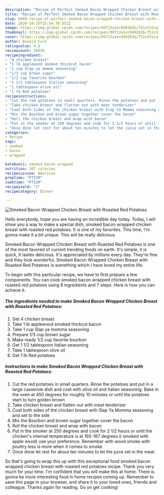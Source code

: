 ```yaml
---
description: "Recipe of Perfect Smoked Bacon Wrapped Chicken Breast with Roasted Red Potatoes"
title: "Recipe of Perfect Smoked Bacon Wrapped Chicken Breast with Roasted Red Potatoes"
slug: 6949-recipe-of-perfect-smoked-bacon-wrapped-chicken-breast-with-roasted-red-potatoes
date: 2020-10-15T15:54:39.551Z
image: https://img-global.cpcdn.com/recipes/99713a1ec049283b/751x532cq70/smoked-bacon-wrapped-chicken-breast-with-roasted-red-potatoes-recipe-main-photo.jpg
thumbnail: https://img-global.cpcdn.com/recipes/99713a1ec049283b/751x532cq70/smoked-bacon-wrapped-chicken-breast-with-roasted-red-potatoes-recipe-main-photo.jpg
cover: https://img-global.cpcdn.com/recipes/99713a1ec049283b/751x532cq70/smoked-bacon-wrapped-chicken-breast-with-roasted-red-potatoes-recipe-main-photo.jpg
author: Donald Ford
ratingvalue: 4.6
reviewcount: 28920
recipeingredient:
- "4 chicken breast"
- "1 lb applewood smoked thickcut bacon"
- "1 cup Slap ya momma seasoning"
- "1/3 cup brown sugar"
- "1/2 cup favorite bourbon"
- "1 1/2 tablespoon Italian seasoning"
- "1 tablespoon olive oil"
- "1 lb Red potatoes"
recipeinstructions:
- "Cut the red potatoes in small quarters. Rinse the potatoes and put in a large casserole dish and coat with olive oil and Italian seasoning. Bake in the oven at 450 degrees for roughly 10 minutes or until the potatoes start to turn golden brown"
- "Take chicken breast and flatten out with meat tenderizer"
- "Coat both sides of the chicken breast with Slap Ya Momma seasoning and set to the side"
- "Mix the Bourbon and brown sugar together cover the bacon"
- "Roll the chicken breast and wrap with bacon"
- "Put in the smoker at 250 degrees and cook for 2 1/2 hours or until the chicken&#39;s internal temperature is at 165-167 degrees (i smoked with apple wood) use your preference. Remember with wood smoke with poultry less is more when it comes to smoke."
- "Once done let rest for about ten minutes to let the juice set in the meat."
categories:
- Recipe
tags:
- smoked
- bacon
- wrapped

katakunci: smoked bacon wrapped 
nutrition: 267 calories
recipecuisine: American
preptime: "PT31M"
cooktime: "PT52M"
recipeyield: "1"
recipecategory: Dinner

---
```



![Smoked Bacon Wrapped Chicken Breast with Roasted Red Potatoes](https://img-global.cpcdn.com/recipes/99713a1ec049283b/751x532cq70/smoked-bacon-wrapped-chicken-breast-with-roasted-red-potatoes-recipe-main-photo.jpg)

Hello everybody, hope you are having an incredible day today. Today, I will show you a way to make a special dish, smoked bacon wrapped chicken breast with roasted red potatoes. It is one of my favorites. This time, I'm gonna make it a bit unique. This will be really delicious.



Smoked Bacon Wrapped Chicken Breast with Roasted Red Potatoes is one of the most favored of current trending foods on earth. It's simple, it is quick, it tastes delicious. It's appreciated by millions every day. They're fine and they look wonderful. Smoked Bacon Wrapped Chicken Breast with Roasted Red Potatoes is something which I have loved my entire life.


To begin with this particular recipe, we have to first prepare a few components. You can cook smoked bacon wrapped chicken breast with roasted red potatoes using 8 ingredients and 7 steps. Here is how you can achieve it.

<!--inarticleads1-->

##### The ingredients needed to make Smoked Bacon Wrapped Chicken Breast with Roasted Red Potatoes:

1. Get 4 chicken breast
1. Take 1 lb applewood smoked thickcut bacon
1. Take 1 cup Slap ya momma seasoning
1. Prepare 1/3 cup brown sugar
1. Make ready 1/2 cup favorite bourbon
1. Get 1 1/2 tablespoon Italian seasoning
1. Take 1 tablespoon olive oil
1. Get 1 lb Red potatoes




<!--inarticleads2-->

##### Instructions to make Smoked Bacon Wrapped Chicken Breast with Roasted Red Potatoes:

1. Cut the red potatoes in small quarters. Rinse the potatoes and put in a large casserole dish and coat with olive oil and Italian seasoning. Bake in the oven at 450 degrees for roughly 10 minutes or until the potatoes start to turn golden brown
1. Take chicken breast and flatten out with meat tenderizer
1. Coat both sides of the chicken breast with Slap Ya Momma seasoning and set to the side
1. Mix the Bourbon and brown sugar together cover the bacon
1. Roll the chicken breast and wrap with bacon
1. Put in the smoker at 250 degrees and cook for 2 1/2 hours or until the chicken&#39;s internal temperature is at 165-167 degrees (i smoked with apple wood) use your preference. Remember with wood smoke with poultry less is more when it comes to smoke.
1. Once done let rest for about ten minutes to let the juice set in the meat.




So that's going to wrap this up with this exceptional food smoked bacon wrapped chicken breast with roasted red potatoes recipe. Thank you very much for your time. I'm confident that you will make this at home. There is gonna be more interesting food in home recipes coming up. Remember to save this page in your browser, and share it to your loved ones, friends and colleague. Thanks again for reading. Go on get cooking!
